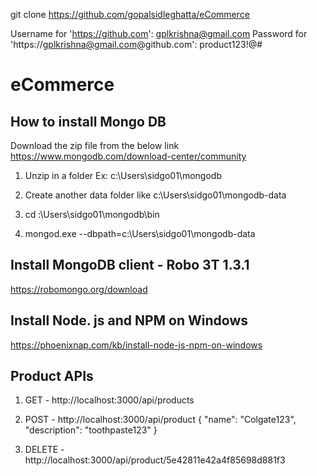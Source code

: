 git clone https://github.com/gopalsidleghatta/eCommerce

Username for 'https://github.com': gplkrishna@gmail.com
Password for 'https://gplkrishna@gmail.com@github.com': product123!@#

# eCommerce

How to install Mongo DB
-------------------------

Download the zip file from the below link
https://www.mongodb.com/download-center/community

1. Unzip in a folder Ex: c:\Users\sidgo01\mongodb

2. Create another data folder like c:\Users\sidgo01\mongodb-data

3. cd :\Users\sidgo01\mongodb\bin

4. mongod.exe --dbpath=c:\Users\sidgo01\mongodb-data

Install MongoDB client - Robo 3T 1.3.1
---------------------------------------

https://robomongo.org/download

Install Node. js and NPM on Windows
-----------------------------------

https://phoenixnap.com/kb/install-node-js-npm-on-windows

Product APIs
-------------

1. GET - http://localhost:3000/api/products

2. POST - http://localhost:3000/api/product
{
    "name": "Colgate123",
    "description": "toothpaste123"
}

3. DELETE - http://localhost:3000/api/product/5e42811e42a4f85698d881f3
